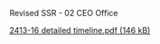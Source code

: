 Revised SSR - 02 CEO Office

[2413-16 detailed timeline.pdf (146 kB)](../files/3e15e050-1032-4867-8b6b-7cf8f834f06f.pdf)